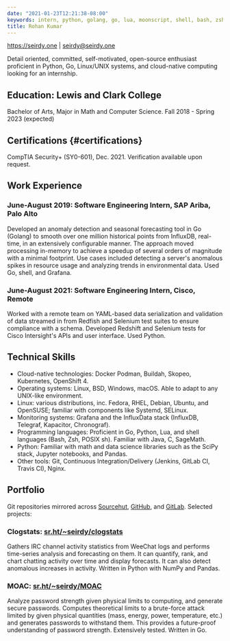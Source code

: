 ```yaml
---
date: "2021-01-23T12:21:38-08:00"
keywords: intern, python, golang, go, lua, moonscript, shell, bash, zsh, posix, java, haskell, C, influxdb, influxdata, chronograf, grafana, kapacitor, numpy, scipy, pandas, jupyter, docker, podman, buildah, skopeo, kubernetes, openshift, cloud native, physics, jenkins, git, gitlab, github, linux, bsd, red hat, fedora, debian, ubuntu, opensuse, suse
title: Rohan Kumar
---
```

[https://seirdy<wbr>.one](https://seirdy.one/) | [seirdy<wbr>@seirdy.one](mailto:seirdy@seirdy.one)

Detail oriented, committed, self-motivated, open-source enthusiast proficient in Python, Go, Linux/UNIX systems, and cloud-native computing looking for an internship.

Education: Lewis and Clark College
----------------------------------

Bachelor of Arts, Major in Math and Computer Science. Fall 2018 - Spring 2023 (expected)

Certifi&shy;cations {#certifications}
-------------------

CompTIA Security+ (SY0-601), Dec. 2021. Verification available upon request.

Work Experience
---------------

### June-August 2019: Software Engineering Intern, SAP Ariba, Palo Alto

Developed an anomaly detection and seasonal forecasting tool in Go (Golang) to smooth over one million historical points from InfluxDB, real-time, in an extensively configurable manner. The approach moved processing in-memory to achieve a speedup of several orders of magnitude with a minimal footprint. Use cases included detecting a server's anomalous spikes in resource usage and analyzing trends in environmental data. Used Go, shell, and Grafana.

### June-August 2021: Software Engineering Intern, Cisco, Remote

Worked with a remote team on YAML-based data serialization and validation of data streamed in from Redfish and Selenium test suites to ensure compliance with a schema. Developed Redshift and Selenium tests for Cisco Intersight's APIs and user interface. Used Python.

Technical Skills
----------------

- Cloud-native technologies: Docker Podman, Buildah, Skopeo, Kubernetes, OpenShift 4.
- Operating systems: Linux, BSD, Windows, macOS. Able to adapt to any UNIX-like environment.
- Linux: various distributions, inc. Fedora, RHEL, Debian, Ubuntu, and OpenSUSE; familiar with components like Systemd, SELinux.
- Monitoring systems: Grafana and the InfluxData stack (InfluxDB, Telegraf, Kapacitor, Chronograf).
- Programming languages: Proficient in Go, Python, Lua, and shell languages (Bash, Zsh, POSIX sh). Familiar with Java, C, SageMath.
- Python: Familiar with math and data science libraries such as the SciPy stack, Jupyter notebooks, and Pandas.
- Other tools: Git, Continuous Integration/<wbr>Delivery (Jenkins, GitLab CI, Travis CI), Nginx.

Portfolio
---------

Git repositories mirrored across [Sourcehut](https://sr.ht/~seirdy), [GitHub](https://github.com/Seirdy), and [GitLab](https://gitlab.com/Seirdy). Selected projects:

### Clogstats: [sr.ht<wbr>/~seirdy<wbr>/clogstats](https://sr.ht/~seirdy/clogstats)

Gathers IRC channel activity statistics from WeeChat logs and performs time-series analysis and forecasting on them. It can quantify, rank, and chart chatting activity over time and display forecasts. It can also detect anomalous increases in activity. Written in Python with NumPy and Pandas.

### MOAC: [sr.ht<wbr>/~seirdy<wbr>/MOAC](https://sr.ht/~seirdy/MOAC/)

Analyze password strength given physical limits to computing, and generate secure passwords. Computes theoretical limits to a brute-force attack limited by given physical quantities (mass, energy, power, temperature, etc.) and generates passwords to withstand them. This provides a future-proof understanding of password strength. Extensively tested. Written in Go.
